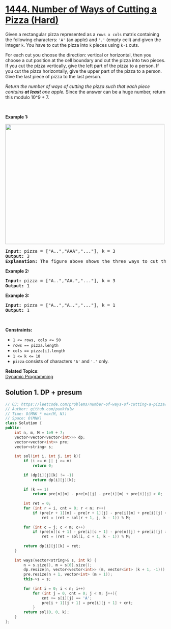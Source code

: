 # [1444. Number of Ways of Cutting a Pizza (Hard)](https://leetcode.com/problems/number-of-ways-of-cutting-a-pizza/)

<p>Given a rectangular pizza represented as a <code>rows x cols</code>&nbsp;matrix containing the following characters: <code>'A'</code> (an apple) and <code>'.'</code> (empty cell) and given the integer <code>k</code>. You have to cut the pizza into <code>k</code> pieces using <code>k-1</code> cuts.&nbsp;</p>

<p>For each cut you choose the direction: vertical or horizontal, then you choose a cut position at the cell boundary and cut the pizza into two pieces. If you cut the pizza vertically, give the left part of the pizza to a person. If you cut the pizza horizontally, give the upper part of the pizza to a person. Give the last piece of pizza to the last person.</p>

<p><em>Return the number of ways of cutting the pizza such that each piece contains <strong>at least</strong> one apple.&nbsp;</em>Since the answer can be a huge number, return this modulo 10^9 + 7.</p>

<p>&nbsp;</p>
<p><strong>Example 1:</strong></p>

<p><strong><img alt="" src="https://assets.leetcode.com/uploads/2020/04/23/ways_to_cut_apple_1.png" style="width: 500px; height: 378px;"></strong></p>

<pre><strong>Input:</strong> pizza = ["A..","AAA","..."], k = 3
<strong>Output:</strong> 3 
<strong>Explanation:</strong> The figure above shows the three ways to cut the pizza. Note that pieces must contain at least one apple.
</pre>

<p><strong>Example 2:</strong></p>

<pre><strong>Input:</strong> pizza = ["A..","AA.","..."], k = 3
<strong>Output:</strong> 1
</pre>

<p><strong>Example 3:</strong></p>

<pre><strong>Input:</strong> pizza = ["A..","A..","..."], k = 1
<strong>Output:</strong> 1
</pre>

<p>&nbsp;</p>
<p><strong>Constraints:</strong></p>

<ul>
	<li><code>1 &lt;= rows, cols &lt;= 50</code></li>
	<li><code>rows ==&nbsp;pizza.length</code></li>
	<li><code>cols ==&nbsp;pizza[i].length</code></li>
	<li><code>1 &lt;= k &lt;= 10</code></li>
	<li><code>pizza</code> consists of characters <code>'A'</code>&nbsp;and <code>'.'</code> only.</li>
</ul>

**Related Topics**:  
[Dynamic Programming](https://leetcode.com/tag/dynamic-programming/)

## Solution 1. DP + presum

```cpp
// OJ: https://leetcode.com/problems/number-of-ways-of-cutting-a-pizza/
// Author: github.com/punkfulw
// Time: O(MNK * max(M, N))
// Space: O(MNK)
class Solution {
public:
    int n, m, M = 1e9 + 7;
    vector<vector<vector<int>>> dp;
    vector<vector<int>> pre;
    vector<string> s;
    
    int sol(int i, int j, int k){
        if (i >= n || j >= m)
            return 0;
        
        if (dp[i][j][k] != -1)
            return dp[i][j][k];
        
        if (k == 1)
            return pre[n][m] - pre[n][j] - pre[i][m] + pre[i][j] > 0;
        
        int ret = 0;
        for (int r = i, cnt = 0; r < n; r++)
            if (pre[r + 1][m] - pre[r + 1][j] - pre[i][m] + pre[i][j] > 0)
                ret = (ret + sol(r + 1, j, k - 1)) % M;
        
        for (int c = j; c < m; c++)
            if (pre[n][c + 1] - pre[i][c + 1] - pre[n][j] + pre[i][j] > 0)
                ret = (ret + sol(i, c + 1, k - 1)) % M;
        
        return dp[i][j][k] = ret;
    }
    
    int ways(vector<string>& s, int k) {
        n = s.size(), m = s[0].size();
        dp.resize(n, vector<vector<int>> (m, vector<int> (k + 1, -1)));
        pre.resize(n + 1, vector<int> (m + 1));
        this->s = s;
        
        for (int i = 0; i < n; i++)
            for (int j = 0, cnt = 0; j < m; j++){
                cnt += s[i][j] == 'A';
                pre[i + 1][j + 1] = pre[i][j + 1] + cnt;
            }
        return sol(0, 0, k);
    }
};
```
